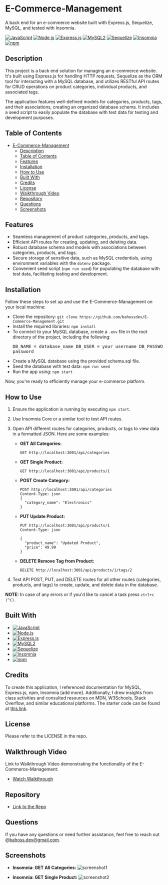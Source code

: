 # E-Commerce-Management

A back end for an e-commerce website built with Express.js, Sequelize, MySQL, and tested with Insomnia.

[![JavaScript](https://img.shields.io/badge/JavaScript-F7DF1E?style=for-the-badge&logo=javascript&logoColor=black)](https://www.javascript.com)
[![Node.js](https://img.shields.io/badge/node.js-6DA55F?style=for-the-badge&logo=node.js&logoColor=white)](https://nodejs.org/en)
[![Express.js](https://img.shields.io/badge/Express.js-000000?style=for-the-badge&logo=express&logoColor=white)](https://expressjs.com/)
[![MySQL2](https://img.shields.io/badge/MySQL2%20v2.3.0-005C84?style=for-the-badge&logo=mysql&logoColor=white)](https://www.npmjs.com/package/mysql2)
[![Sequelize](https://img.shields.io/badge/Sequelize-52B0E7?style=for-the-badge&logo=sequelize&logoColor=white)](https://sequelize.org/)
[![Insomnia](https://img.shields.io/badge/Insomnia-5849BE?style=for-the-badge&logo=insomnia&logoColor=white)](https://insomnia.rest/)
[![npm](https://img.shields.io/badge/npm-CB3837?style=for-the-badge&logo=npm&logoColor=white)](https://www.npmjs.com)

## Description

This project is a back end solution for managing an e-commerce website. It's built using Express.js for handling HTTP requests, Sequelize as the ORM tool for interacting with a MySQL database, and utilizes RESTful API routes for CRUD operations on product categories, individual products, and associated tags.

The application features well-defined models for categories, products, tags, and their associations, creating an organized database schema. It includes a seed script to easily populate the database with test data for testing and development purposes.


## Table of Contents

- [E-Commerce-Management](#e-commerce-management)
  - [Description](#description)
  - [Table of Contents](#table-of-contents)
  - [Features](#features)
  - [Installation](#installation)
  - [How to Use](#how-to-use)
  - [Built With](#built-with)
  - [Credits](#credits)
  - [License](#license)
  - [Walkthrough Video](#walkthrough-video)
  - [Repository](#repository)
  - [Questions](#questions)
  - [Screenshots](#screenshots)

## Features

* Seamless management of product categories, products, and tags.
* Efficient API routes for creating, updating, and deleting data.
* Robust database schema and models with associations between categories, products, and tags.
* Secure storage of sensitive data, such as MySQL credentials, using environment variables with the `dotenv` package.
* Convenient seed script (`npm run seed`) for populating the database with test data, facilitating testing and development.

## Installation
Follow these steps to set up and use the E-Commerce-Management on your local machine:

- Clone the repository: `git clone https://github.com/bahossdev/E-Commerce-Management.git`
- Install the required libraries: `npm install`
- To connect to your MySQL database, create a `.env` file in the root directory of the project, including the following:
        <pre>
        DB_NAME = database_name
        DB_USER = your username
        DB_PASSWORD = your password
        </pre>
- Create a MySQL database using the provided schema.sql file.
- Seed the database with test data: `npm run seed`
- Run the app using: `npm start`

Now, you're ready to efficiently manage your e-commerce platform.

## How to Use
1. Ensure the application is running by executing `npm start`.
2. Use Insomnia Core or a similar tool to test API routes. 
3. Open API different routes for categories, products, or tags to view data in a formatted JSON. Here are some examples:
   - **GET All Categories:**
     ```http
     GET http://localhost:3001/api/categories
     ```
   - **GET Single Product:**
     ```http
     GET http://localhost:3001/api/products/1
     ```
   - **POST Create Category:**
     ```http
     POST http://localhost:3001/api/categories
     Content-Type: json
     {
       "category_name": "Electronics"
     }
     ```
   - **PUT Update Product:**
     ```http
     PUT http://localhost:3001/api/products/1
     Content-Type: json

     {
       "product_name": "Updated Product",
       "price": 49.99
     }
     ```
   - **DELETE Remove Tag from Product:**
     ```http
     DELETE http://localhost:3001/api/products/1/tags/2
     ```

3. Test API POST, PUT, and DELETE routes for all other routes (categories, products, and tags) to create, update, and delete data in the database.

**NOTE:** In case of any errors or if you'd like to cancel a task press `ctrl+c (^C)`.

## Built With

* [![JavaScript](https://img.shields.io/badge/JavaScript-F7DF1E?style=for-the-badge&logo=javascript&logoColor=black)](https://www.javascript.com)
* [![Node.js](https://img.shields.io/badge/node.js-6DA55F?style=for-the-badge&logo=node.js&logoColor=white)](https://nodejs.org/en)
* [![Express.js](https://img.shields.io/badge/Express.js-000000?style=for-the-badge&logo=express&logoColor=white)](https://expressjs.com/)
* [![MySQL2](https://img.shields.io/badge/MySQL2%20v2.3.0-005C84?style=for-the-badge&logo=mysql&logoColor=white)](https://www.npmjs.com/package/mysql2)
* [![Sequelize](https://img.shields.io/badge/Sequelize-52B0E7?style=for-the-badge&logo=sequelize&logoColor=white)](https://sequelize.org/)
* [![Insomnia](https://img.shields.io/badge/Insomnia-5849BE?style=for-the-badge&logo=insomnia&logoColor=white)](https://insomnia.rest/)
* [![npm](https://img.shields.io/badge/npm-CB3837?style=for-the-badge&logo=npm&logoColor=white)](https://www.npmjs.com)

## Credits

To create this application, I referenced documentation for MySQL, Express.js, npm, Insomnia [add more]. Additionally, I drew insights from class activities and consulted resources on MDN, W3Schools, Stack Overflow, and similar educational platforms. The starter code can be found at [this link](https://github.com/coding-boot-camp/fantastic-umbrella).

## License
Please refer to the LICENSE in the repo.

## Walkthrough Video

Link to Walkthrough Video demonstrating the functionality of the E-Commerce-Management:

- [Watch Walkthrough](https://drive.google.com/file/d/11CJEeoWWqO6gU9obXIOhAsDWtHhRnkUN/view?usp=share_link)

## Repository

- [Link to the Repo](https://github.com/bahossdev/E-Commerce-Management)

## Questions

If you have any questions or need further assistance, feel free to reach out @[bahoss.dev@gmail.com](mailto:bahoss.dev@gmail.com).

## Screenshots
* **Insomnia: GET All Categories:**
![screenshot1](https://github.com/bahossdev/E-Commerce-Management/assets/148646212/b3969eea-77be-4270-9055-09b4dbe6a789)

* **Insomnia: GET Single Product:**
![screenshot2](https://github.com/bahossdev/E-Commerce-Management/assets/148646212/ebae0610-7ced-434c-8173-9681bbfc93c4)


